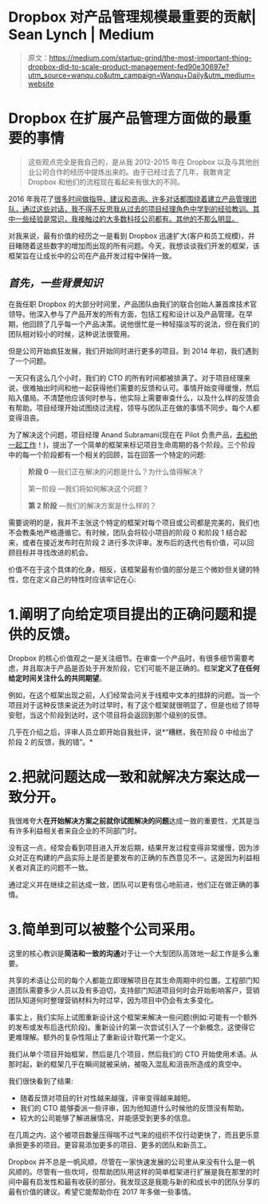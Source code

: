 # Dropbox 对产品管理规模最重要的贡献| Sean Lynch | Medium

> 原文：<https://medium.com/startup-grind/the-most-important-thing-dropbox-did-to-scale-product-management-fed90e30697e?utm_source=wanqu.co&utm_campaign=Wanqu+Daily&utm_medium=website>



# Dropbox 在扩展产品管理方面做的最重要的事情

> 这些观点完全是我自己的，是从我 2012-2015 年在 Dropbox 以及与其他创业公司合作的经历中提炼出来的。由于已经过去了几年，我敢肯定 Dropbox 和他们的流程现在看起来有很大的不同。

2016 年我花了[很多时间做指导、建议和咨询。许多对话都围绕着建立产品管理团队，通过这些对话，我不得不反思我从过去的项目经理角色中学到的经验教训。其中一些经验是常识，我接触过的大多数科技公司都有。其他的不那么明显。](/@slynch/lessons-from-my-gap-year-cf139eb2bd6b#.9jbm5e2mo)

对我来说，最有价值的经历之一是看到 Dropbox 迅速扩大(客户和员工规模)，并目睹随着这些数字的增加而出现的所有问题。今天，我想谈谈我们开发的框架，该框架旨在让成长中的公司在产品开发过程中保持一致。

## *首先，一些背景知识*

在我任职 Dropbox 的大部分时间里，产品团队由我们的联合创始人兼首席技术官领导。他深入参与了产品开发的所有方面，包括工程和设计以及产品管理。在早期，他回顾了几乎每一个产品决策。说他很忙是一种轻描淡写的说法，但在我们的团队相对较小的时候，这种说法很管用。

但是公司开始疯狂发展，我们开始同时进行更多的项目。到 2014 年初，我们遇到了一个问题。

一天只有这么几个小时，我们的 CTO 的所有时间都被排满了。对于项目经理来说，很难抽出时间和他一起获得他们需要的反馈和认可。事情开始变得缓慢，然后陷入僵局。不清楚他应该何时参与，他实际上需要审查什么，以及什么样的反馈会有帮助。项目经理开始试图绕过流程，领导与团队正在做的事情不同步。每个人都变得沮丧。

为了解决这个问题，项目经理 Anand Subramani(现在在 Pilot 负责产品，[去和他一起工作](https://boards.greenhouse.io/pilothq/jobs/4199352002)！)，提出了一个简单的框架来标记项目生命周期的各个阶段。三个阶段中的每一个阶段都有一个相关的回顾，旨在回答一个特定的问题:

> **阶段 0** —我们正在解决的问题是什么？为什么值得解决？
> 
> 第一阶段 —我们将如何解决这个问题？
> 
> **第 2 阶段** —我们的解决方案是什么样的？

需要说明的是，我并不主张这个特定的框架对每个项目或公司都是完美的，我们也不会教条地严格遵循它。有时候，团队会将较小项目的阶段 0 和阶段 1 结合起来，或者在接近发布时在阶段 2 进行多次评审。发布后的迭代也有价值，可以回顾目标并寻找改进的机会。

价值不在于这个具体的化身。相反，该框架最有价值的部分是三个微妙但关键的特性，您在定义自己的特性时应该牢记在心:

# 1.阐明了向给定项目提出的正确问题和提供的反馈。

Dropbox 的核心价值观之一是关注细节。在审查一个产品时，有很多细节需要考虑，并且取决于产品是否处于开发阶段，它们可能不是正确的。框架**定义了在任何给定时间关注什么的共同期望**。

例如，在这个框架出现之前，人们经常会问关于线框中文本的措辞的问题。当一个项目对于这种反馈来说还为时过早时，有了这个框架就很明显了，但是也给了领导安慰，当这个阶段到达时，这个项目将会返回到那个级别的反馈。

几乎在介绍之后，评审人员立即开始自我批评，说*“糟糕，我在阶段 0 中给出了阶段 2 的反馈，我的错”。*

# 2.把就问题达成一致和就解决方案达成一致分开。

我很难夸大**在开始解决方案之前就你试图解决的问题**达成一致的重要性，尤其是当有许多利益相关者来自企业的不同部门时。

没有这一点，经常会看到项目进入开发后期，结果开发过程变得非常缓慢，因为涉众对正在构建的产品实际上是否是要发布的正确的东西意见不一。这是因为利益相关者对真正的问题不一致。

通过定义并在继续之前达成一致，团队可以更有信心地前进，他们正在做正确的事情。

# 3.简单到可以被整个公司采用。

这里的核心教训是**简洁和一致的沟通**对于让一个大型团队高效地一起工作是多么重要。

共享的术语让公司的每个人都能立即理解项目在其生命周期中的位置。工程部门知道团队需要多少人员以及有多迫切，支持部门知道项目何时会开始影响客户，营销团队知道何时整理营销材料为时过早，因为项目中仍会有太多变化。

事实上，我们实际上试图重新设计这个框架来解决一些问题(例如:可能有一个额外的发布或发布后迭代阶段)。重新设计的第一次尝试引入了一个新概念，这使得它更难理解。额外的复杂性阻止了重新设计取代第一个定义。



我们从单个项目开始框架，然后是几个项目，然后我们的 CTO 开始使用术语。从那时起，新的框架几乎在瞬间就被采纳，被吸入混乱和沮丧所造成的真空中。

我们很快看到了结果:

*   随着反馈对项目的针对性越来越强，评审变得越来越短。
*   我们的 CTO 能够委派一些评审，因为他知道什么时候他的反馈没有帮助。
*   较大的公司能够了解进展情况，并能感受到更多的信息。

在几周之内，这个被项目数量压得喘不过气来的组织不仅行动更快了，而且更乐意承担更多的项目。更容易添加更多的项目、更多的团队和新员工。

Dropbox 并不总是一帆风顺，尽管在一家快速发展的公司里从来没有什么是一帆风顺的。尽管有一些坎坷，但帮助团队用这样的简单框架进行扩展是我在那里的时间中最有启发性和最有收获的部分。我发现这是我能与新的和成长中的团队分享的最有价值的建议。希望它能帮助你在 2017 年多做一些事情。